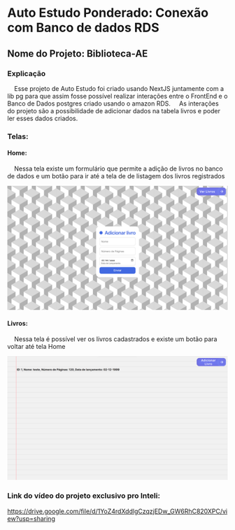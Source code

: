 # Auto Estudo Ponderado: Conexão com Banco de dados RDS

## Nome do Projeto: Biblioteca-AE

### Explicação
&nbsp;&nbsp;&nbsp;&nbsp;Esse projeto de Auto Estudo foi criado usando NextJS juntamente com a lib pg para que assim fosse possível realizar interações entre o FrontEnd e o Banco de Dados postgres criado usando o amazon RDS.
&nbsp;&nbsp;&nbsp;&nbsp;As interações do projeto são a possibilidade de adicionar dados na tabela livros e poder ler esses dados criados.

### Telas:

#### Home:
&nbsp;&nbsp;&nbsp;&nbsp;Nessa tela existe um formulário que permite a adição de livros no banco de dados e um botão para ir até a tela de de listagem dos livros registrados

<div>
    <img src='./image/PaginaHome.png'>
</div>

#### Livros:
&nbsp;&nbsp;&nbsp;&nbsp;Nessa tela é possível ver os livros cadastrados e existe um botão para voltar até tela Home

<div>
    <img src='./image/PaginaLivros.png'>
</div>

### Link do vídeo do projeto exclusivo pro Inteli:

https://drive.google.com/file/d/1YoZ4rdXddlgCzqzjEDw_GW6RhC820XPC/view?usp=sharing

